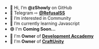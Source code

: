 - 👋 Hi, I’m **@zShowly** on GitHub
- 🔵 Telegram ⇨ [**@RefusalSS**](https://t.me/RefusalSS)
- 👀 I’m interested in Community
- 🌱 I’m currently learning Javascript
- 🟣 I'm **Coming Soon...**
- 💠 I'm **Owner** of [**Development Accademy**](https://discord.gg/c92ySfQwCM)
- 🔰  I'm **Owner** of [**CraftUnity**](https://discord.craftunity.it)


<!---
Esplosioneh/Esplosioneh is a ✨ special ✨ repository because its `README.md` (this file) appears on your GitHub profile.
You can click the Preview link to take a look at your changes.
--->
